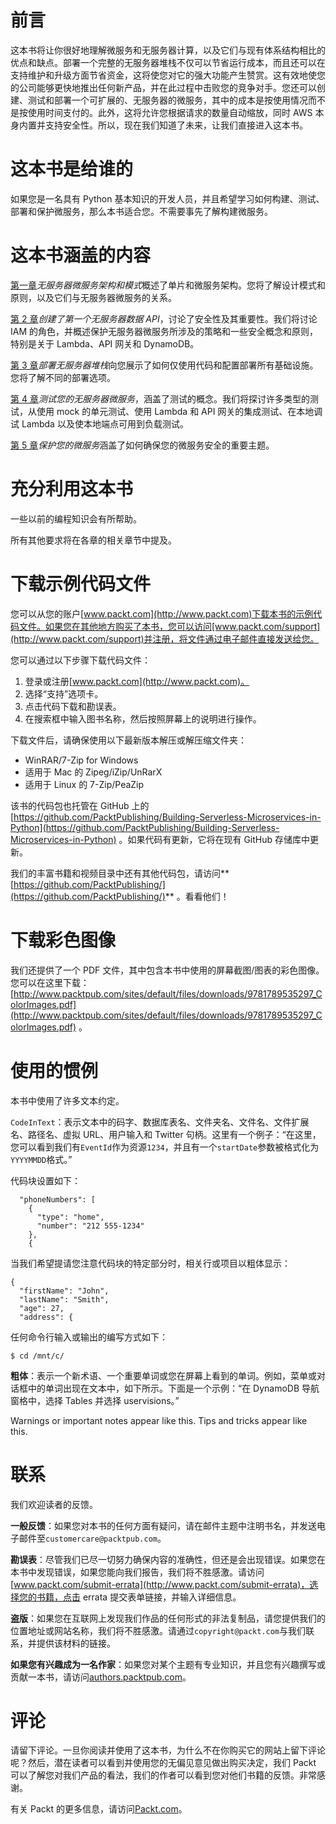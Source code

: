 # 前言

这本书将让你很好地理解微服务和无服务器计算，以及它们与现有体系结构相比的优点和缺点。部署一个完整的无服务器堆栈不仅可以节省运行成本，而且还可以在支持维护和升级方面节省资金，这将使您对它的强大功能产生赞赏。这有效地使您的公司能够更快地推出任何新产品，并在此过程中击败您的竞争对手。您还可以创建、测试和部署一个可扩展的、无服务器的微服务，其中的成本是按使用情况而不是按使用时间支付的。此外，这将允许您根据请求的数量自动缩放，同时 AWS 本身内置并支持安全性。所以，现在我们知道了未来，让我们直接进入这本书。

# 这本书是给谁的

如果您是一名具有 Python 基本知识的开发人员，并且希望学习如何构建、测试、部署和保护微服务，那么本书适合您。不需要事先了解构建微服务。

# 这本书涵盖的内容

[第一章](1.html)*无服务器微服务架构和模式*概述了单片和微服务架构。您将了解设计模式和原则，以及它们与无服务器微服务的关系。

[第 2 章](2.html)*创建了第一个无服务器数据 API*，讨论了安全性及其重要性。我们将讨论 IAM 的角色，并概述保护无服务器微服务所涉及的策略和一些安全概念和原则，特别是关于 Lambda、API 网关和 DynamoDB。

[第 3 章](3.html)*部署无服务器堆栈*向您展示了如何仅使用代码和配置部署所有基础设施。您将了解不同的部署选项。

[第 4 章](4.html)*测试您的无服务器微服务*，涵盖了测试的概念。我们将探讨许多类型的测试，从使用 mock 的单元测试、使用 Lambda 和 API 网关的集成测试、在本地调试 Lambda 以及使本地端点可用到负载测试。

[第 5 章](5.html)*保护您的微服务*涵盖了如何确保您的微服务安全的重要主题。

# 充分利用这本书

一些以前的编程知识会有所帮助。

所有其他要求将在各章的相关章节中提及。

# 下载示例代码文件

您可以从您的账户[www.packt.com](http://www.packt.com)下载本书的示例代码文件。如果您在其他地方购买了本书，您可以访问[www.packt.com/support](http://www.packt.com/support)并注册，将文件通过电子邮件直接发送给您。

您可以通过以下步骤下载代码文件：

1.  登录或注册[www.packt.com](http://www.packt.com)。
2.  选择“支持”选项卡。
3.  点击代码下载和勘误表。
4.  在搜索框中输入图书名称，然后按照屏幕上的说明进行操作。

下载文件后，请确保使用以下最新版本解压或解压缩文件夹：

*   WinRAR/7-Zip for Windows
*   适用于 Mac 的 Zipeg/iZip/UnRarX
*   适用于 Linux 的 7-Zip/PeaZip

该书的代码包也托管在 GitHub 上的[https://github.com/PacktPublishing/Building-Serverless-Microservices-in-Python](https://github.com/PacktPublishing/Building-Serverless-Microservices-in-Python) 。如果代码有更新，它将在现有 GitHub 存储库中更新。

我们的丰富书籍和视频目录中还有其他代码包，请访问**[https://github.com/PacktPublishing/](https://github.com/PacktPublishing/)** 。看看他们！

# 下载彩色图像

我们还提供了一个 PDF 文件，其中包含本书中使用的屏幕截图/图表的彩色图像。您可以在这里下载：[http://www.packtpub.com/sites/default/files/downloads/9781789535297_ColorImages.pdf](http://www.packtpub.com/sites/default/files/downloads/9781789535297_ColorImages.pdf) 。

# 使用的惯例

本书中使用了许多文本约定。

`CodeInText`：表示文本中的码字、数据库表名、文件夹名、文件名、文件扩展名、路径名、虚拟 URL、用户输入和 Twitter 句柄。这里有一个例子：“在这里，您可以看到我们有`EventId`作为资源`1234`，并且有一个`startDate`参数被格式化为`YYYYMMDD`格式。”

代码块设置如下：

```
  "phoneNumbers": [
    {
      "type": "home",
      "number": "212 555-1234"
    },
    {
```

当我们希望提请您注意代码块的特定部分时，相关行或项目以粗体显示：

```
{
  "firstName": "John",
  "lastName": "Smith",
  "age": 27,
  "address": {
```

任何命令行输入或输出的编写方式如下：

```
$ cd /mnt/c/
```

**粗体**：表示一个新术语、一个重要单词或您在屏幕上看到的单词。例如，菜单或对话框中的单词出现在文本中，如下所示。下面是一个示例：“在 DynamoDB 导航窗格中，选择 Tables 并选择 uservisions。”

Warnings or important notes appear like this. Tips and tricks appear like this.

# 联系

我们欢迎读者的反馈。

**一般反馈**：如果您对本书的任何方面有疑问，请在邮件主题中注明书名，并发送电子邮件至`customercare@packtpub.com`。

**勘误表**：尽管我们已尽一切努力确保内容的准确性，但还是会出现错误。如果您在本书中发现错误，如果您能向我们报告，我们将不胜感激。请访问[www.packt.com/submit-errata](http://www.packt.com/submit-errata)，选择您的书籍，点击 errata 提交表单链接，并输入详细信息。

**盗版**：如果您在互联网上发现我们作品的任何形式的非法复制品，请您提供我们的位置地址或网站名称，我们将不胜感激。请通过`copyright@packt.com`与我们联系，并提供该材料的链接。

**如果您有兴趣成为一名作家**：如果您对某个主题有专业知识，并且您有兴趣撰写或贡献一本书，请访问[authors.packtpub.com](http://authors.packtpub.com/)。

# 评论

请留下评论。一旦你阅读并使用了这本书，为什么不在你购买它的网站上留下评论呢？然后，潜在读者可以看到并使用您的无偏见意见做出购买决定，我们 Packt 可以了解您对我们产品的看法，我们的作者可以看到您对他们书籍的反馈。非常感谢。

有关 Packt 的更多信息，请访问[Packt.com](http://www.packt.com/)。